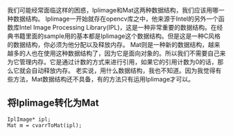 我们可能经常面临这样的困惑，Iplimage和Mat这两种数据结构，我们应该用哪一种数据结构。
Iplimage一开始就存在opencv库之中，他来源于Intel的另外一个函数库Intel Image Processing Library(IPL)，这是一种非常重要的数据结构。在经典书籍<learning opencv>里面的sample用的基本都是Iplimage这个数据结构。但是这是一种C风格的数据结构，你必须为他分配以及释放内存。
Mat则是一种新的数据结构，越来越多的人也在使用这种数据结构了，因为它是面向对象的。所以我们不需要自己来为它管理内存。它是通过计数的方式来进行引用，如果它的引用计数为0的话，那么它就会自动释放内存。
老实说，用什么数据结构，我也不知道。因为我觉得有些方法，Mat数据结构还不具备，有的方法只有运用Iplimage才可以。
## 将Iplimage转化为Mat ##

```
IplImage* ipl;
Mat m = cvarrToMat(ipl);
```
